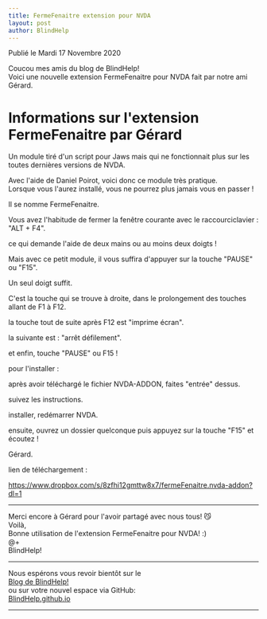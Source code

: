 ```yaml
---
title: FermeFenaitre extension pour NVDA
layout: post
author: BlindHelp
---
```


<footer>Publié le Mardi 17 Novembre 2020</footer>


Coucou mes amis du blog de BlindHelp!    
Voici une  nouvelle extension FermeFenaitre pour NVDA fait  par notre ami  Gérard.    

# Informations sur l'extension FermeFenaitre par Gérard #

Un module tiré d'un script pour Jaws mais qui ne fonctionnait plus sur les toutes dernières versions de NVDA.    

Avec l'aide de Daniel Poirot, voici donc ce module très pratique.    
Lorsque vous l'aurez installé, vous ne pourrez plus jamais vous en passer !    

Il se nomme FermeFenaitre.    

Vous avez l'habitude de fermer la fenêtre courante avec le raccourciclavier : "ALT + F4".    

ce qui demande l'aide de deux mains ou au moins deux doigts !    

Mais avec ce petit module, il vous suffira d'appuyer sur la touche "PAUSE" ou "F15".    

Un seul doigt suffit.    

C'est la touche qui se trouve à droite, dans le prolongement des touches allant de F1 à F12.    

la touche tout de suite après F12 est "imprime écran".    

la suivante est : "arrêt défilement".    

et enfin, touche "PAUSE" ou F15 !    

pour l'installer :    

après avoir téléchargé le fichier NVDA-ADDON, faites "entrée" dessus.    

suivez les instructions.    

installer, redémarrer NVDA.    

ensuite, ouvrez un dossier quelconque puis appuyez sur la touche "F15" et écoutez !    

Gérard.    

lien de téléchargement :    

<https://www.dropbox.com/s/8zfhi12gmttw8x7/fermeFenaitre.nvda-addon?dl=1>

---

Merci encore à Gérard pour l'avoir partagé avec nous tous! 😼    
Voilà,    
Bonne utilisation  de l'extension FermeFenaitre pour NVDA! :)    
@+    
BlindHelp!    

---

Nous espérons vous revoir bientôt sur le      
[Blog de BlindHelp!](http://blindhelp.blogspot.fr/)                    
ou sur  votre nouvel espace via GitHub:                     
[BlindHelp.github.io](https://blindhelp.github.io)                    

---